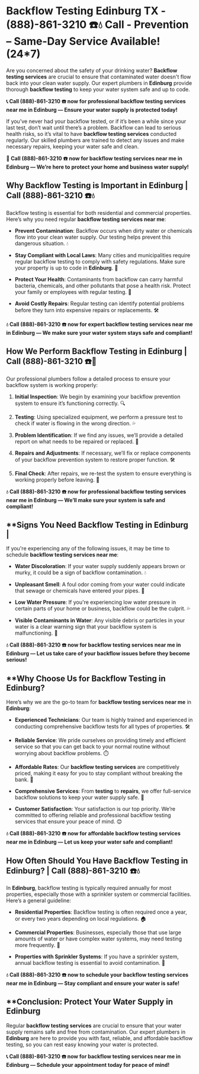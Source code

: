 # **Backflow Testing Edinburg TX - (888)-861-3210 ☎️💧** Call - Prevention – Same-Day Service Available! (24*7)

Are you concerned about the safety of your drinking water? **Backflow testing services** are crucial to ensure that contaminated water doesn't flow back into your clean water supply. Our expert plumbers in **Edinburg** provide thorough **backflow testing** to keep your water system safe and up to code.

**📞 Call (888)-861-3210 ☎️ now for professional **backflow testing services near me** in Edinburg — Ensure your water supply is protected today!**

If you’ve never had your backflow tested, or if it’s been a while since your last test, don’t wait until there’s a problem. Backflow can lead to serious health risks, so it’s vital to have **backflow testing services** conducted regularly. Our skilled plumbers are trained to detect any issues and make necessary repairs, keeping your water safe and clean.

**🚨 Call (888)-861-3210 ☎️ now for **backflow testing services near me** in Edinburg — We’re here to protect your home and business water supply!**

## **Why Backflow Testing is Important in Edinburg | Call (888)-861-3210 ☎️💧**

Backflow testing is essential for both residential and commercial properties. Here’s why you need regular **backflow testing services near me**:

- **Prevent Contamination**: Backflow occurs when dirty water or chemicals flow into your clean water supply. Our testing helps prevent this dangerous situation. 💧
- **Stay Compliant with Local Laws**: Many cities and municipalities require regular backflow testing to comply with safety regulations. Make sure your property is up to code in **Edinburg**. 📜
- **Protect Your Health**: Contaminants from backflow can carry harmful bacteria, chemicals, and other pollutants that pose a health risk. Protect your family or employees with regular testing. 🏥
- **Avoid Costly Repairs**: Regular testing can identify potential problems before they turn into expensive repairs or replacements. 🛠️

**💧 Call (888)-861-3210 ☎️ now for expert **backflow testing services near me** in Edinburg — We make sure your water system stays safe and compliant!**

## **How We Perform Backflow Testing in Edinburg | Call (888)-861-3210 ☎️🔧**

Our professional plumbers follow a detailed process to ensure your backflow system is working properly:

1. **Initial Inspection**: We begin by examining your backflow prevention system to ensure it’s functioning correctly. 🔍
2. **Testing**: Using specialized equipment, we perform a pressure test to check if water is flowing in the wrong direction. 💦
3. **Problem Identification**: If we find any issues, we’ll provide a detailed report on what needs to be repaired or replaced. 📝
4. **Repairs and Adjustments**: If necessary, we’ll fix or replace components of your backflow prevention system to restore proper function. 🛠️
5. **Final Check**: After repairs, we re-test the system to ensure everything is working properly before leaving. 🔧

**💧 Call (888)-861-3210 ☎️ now for professional **backflow testing services near me** in Edinburg — We’ll make sure your system is safe and compliant!**

## **Signs You Need Backflow Testing in Edinburg | 

If you're experiencing any of the following issues, it may be time to schedule **backflow testing services near me**:

- **Water Discoloration**: If your water supply suddenly appears brown or murky, it could be a sign of backflow contamination. 💧
- **Unpleasant Smell**: A foul odor coming from your water could indicate that sewage or chemicals have entered your pipes. 🚿
- **Low Water Pressure**: If you're experiencing low water pressure in certain parts of your home or business, backflow could be the culprit. 💦
- **Visible Contaminants in Water**: Any visible debris or particles in your water is a clear warning sign that your backflow system is malfunctioning. 💩

**💧 Call (888)-861-3210 ☎️ now for **backflow testing services near me** in Edinburg — Let us take care of your backflow issues before they become serious!**

## **Why Choose Us for Backflow Testing in Edinburg? 

Here’s why we are the go-to team for **backflow testing services near me** in **Edinburg**:

- **Experienced Technicians**: Our team is highly trained and experienced in conducting comprehensive backflow tests for all types of properties. 🛠️
- **Reliable Service**: We pride ourselves on providing timely and efficient service so that you can get back to your normal routine without worrying about backflow problems. ⏱️
- **Affordable Rates**: Our **backflow testing services** are competitively priced, making it easy for you to stay compliant without breaking the bank. 💸
- **Comprehensive Services**: From **testing** to **repairs**, we offer full-service backflow solutions to keep your water supply safe. 🔧
- **Customer Satisfaction**: Your satisfaction is our top priority. We’re committed to offering reliable and professional backflow testing services that ensure your peace of mind. 😊

**💧 Call (888)-861-3210 ☎️ now for affordable **backflow testing services near me** in Edinburg — Let us keep your water safe and compliant!**

## **How Often Should You Have Backflow Testing in Edinburg? | Call (888)-861-3210 ☎️💧**

In **Edinburg**, backflow testing is typically required annually for most properties, especially those with a sprinkler system or commercial facilities. Here’s a general guideline:

- **Residential Properties**: Backflow testing is often required once a year, or every two years depending on local regulations. 🏠
- **Commercial Properties**: Businesses, especially those that use large amounts of water or have complex water systems, may need testing more frequently. 🏢
- **Properties with Sprinkler Systems**: If you have a sprinkler system, annual backflow testing is essential to avoid contamination. 🌱

**💧 Call (888)-861-3210 ☎️ now to schedule your **backflow testing services near me** in Edinburg — Stay compliant and ensure your water is safe!**

## **Conclusion: Protect Your Water Supply in Edinburg 

Regular **backflow testing services** are crucial to ensure that your water supply remains safe and free from contamination. Our expert plumbers in **Edinburg** are here to provide you with fast, reliable, and affordable backflow testing, so you can rest easy knowing your water is protected. 

**📞 Call (888)-861-3210 ☎️ now for **backflow testing services near me** in Edinburg — Schedule your appointment today for peace of mind!**
